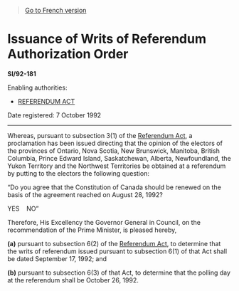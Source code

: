 > [Go to French version](/fr/Règlements/Textes%20réglementaires/92/181.md)

# Issuance of Writs of Referendum Authorization Order

**SI/92-181**

Enabling authorities: 
- [REFERENDUM ACT](/en/Acts/Statutes%20of%20Canada/1992/c.%2030.md)

Date registered: 7 October 1992

----------

Whereas, pursuant to subsection 3(1) of the [Referendum Act](/en/Acts/Statutes%20of%20Canada/1992/c.%2030.md), a proclamation has been issued directing that the opinion of the electors of the provinces of Ontario, Nova Scotia, New Brunswick, Manitoba, British Columbia, Prince Edward Island, Saskatchewan, Alberta, Newfoundland, the Yukon Territory and the Northwest Territories be obtained at a referendum by putting to the electors the following question:

“Do you agree that the Constitution of Canada should be renewed on the basis of the agreement reached on August 28, 1992?

YES&nbsp;&nbsp;&nbsp;&nbsp;NO”



Therefore, His Excellency the Governor General in Council, on the recommendation of the Prime Minister, is pleased hereby,

**(a)** pursuant to subsection 6(2) of the [Referendum Act](/en/Acts/Statutes%20of%20Canada/1992/c.%2030.md), to determine that the writs of referendum issued pursuant to subsection 6(1) of that Act shall be dated September 17, 1992; and



**(b)** pursuant to subsection 6(3) of that Act, to determine that the polling day at the referendum shall be October 26, 1992.




